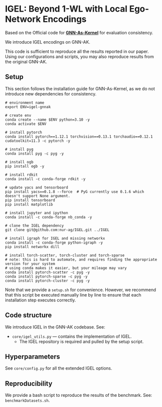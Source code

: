 # IGEL: Beyond 1-WL with Local Ego-Network Encodings

Based on the Official code for [**GNN-As-Kernel**](https://github.com/LingxiaoShawn/GNNAsKernel) for evaluation consistency. 

We introduce IGEL encodings on GNN-AK.

This code is sufficient to reproduce all the results reported in our paper. Using our configurations 
and scripts, you may also reproduce results from the original GNN-AK.

## Setup

This section follows the installation guide for GNN-As-Kernel, as we do not introduce new dependencies for consistency.

```
# environment name
export ENV=igel-gnnak

# create env 
conda create --name $ENV python=3.10 -y
conda activate $ENV

# install pytorch 
conda install pytorch==1.12.1 torchvision==0.13.1 torchaudio==0.12.1 cudatoolkit=11.3 -c pytorch -y

# install pyg
conda install pyg -c pyg -y

# install ogb 
pip install ogb -y

# install rdkit
conda install -c conda-forge rdkit -y

# update yacs and tensorboard
pip install yacs==0.1.8 --force  # PyG currently use 0.1.6 which doesn't support None argument. 
pip install tensorboard
pip install matplotlib

# install jupyter and ipython 
conda install -c conda-forge nb_conda -y

# clone the IGEL dependency
git clone git@github.com:nur-ag/IGEL.git ../IGEL

# install igraph for IGEL and missing networkx
conda install -c conda-forge python-igraph -y
pip install networkx dill

# install torch-scatter, torch-cluster and torch-sparse
# note: this is hard to automate, and requires finding the appropriate version for your system
# using conda makes it easier, but your mileage may vary
conda install pytorch-scatter -c pyg -y
conda install pytorch-sparse -c pyg -y
conda install pytorch-cluster -c pyg -y
```

Note that we provide a `setup.sh` for convenience. However, we recommend that this script be executed manually line by line to ensure that each installation step executes correctly.

## Code structure

We introduce IGEL in the GNN-AK codebase. See:
* `core/igel_utils.py` — contains the implementation of IGEL.
  * The IGEL repository is required and pulled by the setup script.

## Hyperparameters

See ``core/config.py`` for all the extended IGEL options.

## Reproducibility

We provide a bash script to reproduce the results of the benchmark. 
See: `benchmarkDatasets.sh`.
